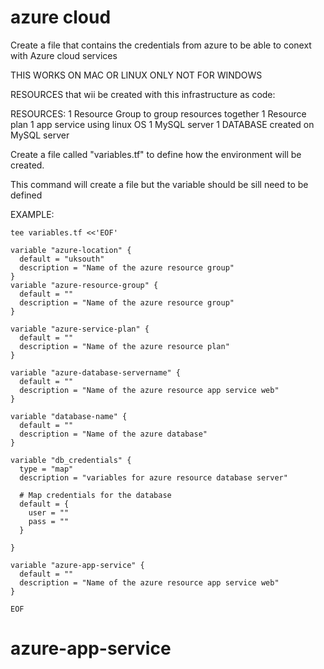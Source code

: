 # azure cloud 

Create a file that contains the credentials from azure to be able to conext with Azure cloud services 



THIS WORKS ON MAC OR LINUX ONLY NOT FOR WINDOWS

RESOURCES that wii be created with this infrastructure as code:

RESOURCES:
1 Resource Group to group resources together
1 Resource plan
1 app service using linux OS
1 MySQL server
1 DATABASE created on MySQL server



Create a file called "variables.tf" to define how the environment will be created.

This command will create a file but the variable should be sill need to be defined

EXAMPLE:

```
tee variables.tf <<'EOF'

variable "azure-location" {
  default = "uksouth"
  description = "Name of the azure resource group"
}
variable "azure-resource-group" {
  default = ""
  description = "Name of the azure resource group"
}

variable "azure-service-plan" {
  default = ""
  description = "Name of the azure resource plan"
}

variable "azure-database-servername" {
  default = ""
  description = "Name of the azure resource app service web"
}

variable "database-name" {
  default = ""
  description = "Name of the azure database"
}

variable "db_credentials" {
  type = "map"
  description = "variables for azure resource database server"

  # Map credentials for the database
  default = {
    user = ""
    pass = ""
  }

}

variable "azure-app-service" {
  default = ""
  description = "Name of the azure resource app service web"
}

EOF

```
# azure-app-service
